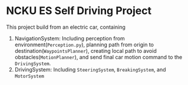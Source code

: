 # NCKU ES Self Driving Project
This project build from an electric car, containing 
1. NavigationSystem: Including perception from environment(`Perception.py`), planning path from origin to destination(`WaypointsPlanner`), creating local path to avoid obstacles(`MotionPlanner`), and send final car motion command to the `DrivingSystem`. 
2. DrivingSystem: Including `SteeringSystem`, `BreakingSystem`, and `MotorSystem`
